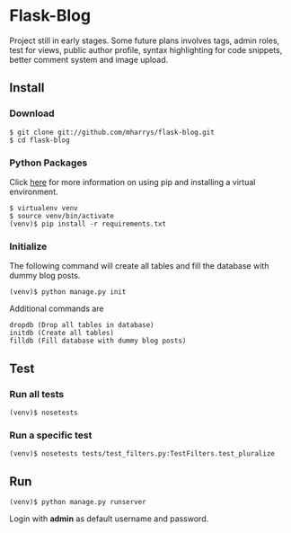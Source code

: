 # Flask-Blog

Project still in early stages. Some future plans involves tags, admin roles, test for views, public author profile, syntax highlighting for code snippets, better comment system and image
upload.

## Install

### Download

    $ git clone git://github.com/mharrys/flask-blog.git
    $ cd flask-blog

### Python Packages

Click [here](http://www.pip-installer.org/en/latest/index.html) for more information on using pip and installing a virtual environment.

    $ virtualenv venv
    $ source venv/bin/activate
    (venv)$ pip install -r requirements.txt

### Initialize

The following command will create all tables and fill the database with dummy blog posts.

    (venv)$ python manage.py init

Additional commands are

    dropdb (Drop all tables in database)
    initdb (Create all tables)
    filldb (Fill database with dummy blog posts)

## Test

### Run all tests
    (venv)$ nosetests

### Run a specific test
    (venv)$ nosetests tests/test_filters.py:TestFilters.test_pluralize

## Run

    (venv)$ python manage.py runserver

Login with **admin** as default username and password.
